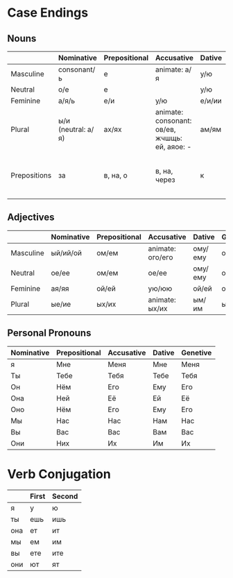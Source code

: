 # Case Endings


## Nouns

|  | Nominative | Prepositional | Accusative | Dative | Genetive |
| --- | --- | --- | --- | --- | --- |
| Masculine | consonant/ь | е | animate: а/я | у/ю | а/я |
| Neutral    | о/е | е |  | у/ю | а/я |
| Feminine  | а/я/ь | е/и | у/ю | е/и/ии | ы/и |
| Plural    | ы/и (neutral: а/я) | ах/ях | animate: consonant: ов/ев, жчшщь: ей, аяое: - | ам/ям | ов/ев/-/ей |
| Prepositions | за | в, на, о | в, на, через | к | без, возле, для, до, из, от, с, у |


## Adjectives

|  | Nominative | Prepositional | Accusative | Dative | Genetive |
| --- | --- | --- | --- | --- | --- |
| Masculine | ый/ий/ой | ом/ем | animate: ого/его | ому/ему | ого/его |
| Neutral    | ое/ее | ом/ем | ое/ее | ому/ему | ого/его |
| Feminine  | ая/яя | ой/ей | ую/юю | ой/ей | ой/ей |
| Plural    | ые/ие | ых/их | animate: ых/их | ым/им | ых/их |


## Personal Pronouns

| Nominative | Prepositional | Accusative | Dative | Genetive |
| --- | --- | --- | --- | --- |
| я | Мне | Меня | Мне | Меня |
| Ты | Тебе | Тебя | Тебе | Тебя |
| Он | Нём | Его | Ему | Его |
| Она | Ней | Её | Ей | Её |
| Оно | Нём | Его | Ему | Его |
| Мы | Нас | Нас | Нам | Нас |
| Вы | Вас | Вас | Вам | Вас |
| Они | Них | Их | Им | Их |


# Verb Conjugation

|  | First | Second |
| --- | --- | --- |
| я   | у   | ю   |
| ты  | ешь | ишь |
| она | ет  | ит  |
| мы  | ем  | им  |
| вы  | ете | ите |
| они | ют  | ят  |
